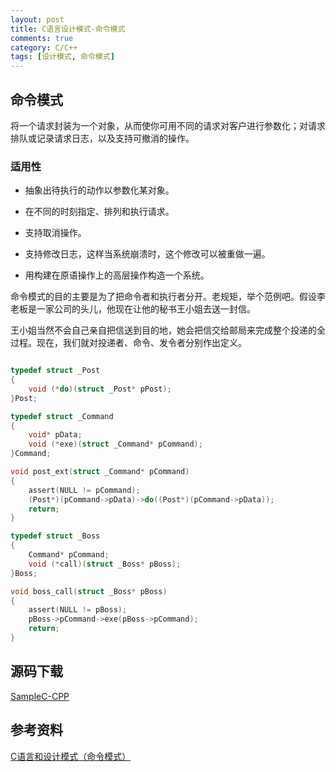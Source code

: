 ```yaml
---
layout: post
title: C语言设计模式-命令模式
comments: true
category: C/C++
tags: [设计模式, 命令模式]
---
```


## 命令模式

将一个请求封装为一个对象，从而使你可用不同的请求对客户进行参数化；对请求排队或记录请求日志，以及支持可撤消的操作。
 
### 适用性

*	抽象出待执行的动作以参数化某对象。

*	在不同的时刻指定、排列和执行请求。

*	支持取消操作。

*	支持修改日志，这样当系统崩溃时，这个修改可以被重做一遍。

*	用构建在原语操作上的高层操作构造一个系统。

命令模式的目的主要是为了把命令者和执行者分开。老规矩，举个范例吧。假设李老板是一家公司的头儿，他现在让他的秘书王小姐去送一封信。

王小姐当然不会自己亲自把信送到目的地，她会把信交给邮局来完成整个投递的全过程。现在，我们就对投递者、命令、发令者分别作出定义。

```c

typedef struct _Post
{
    void (*do)(struct _Post* pPost);
}Post;

typedef struct _Command
{
    void* pData;
    void (*exe)(struct _Command* pCommand);
}Command;

void post_ext(struct _Command* pCommand)
{
    assert(NULL != pCommand);
    (Post*)(pCommand->pData)->do((Post*)(pCommand->pData));
    return;
}

typedef struct _Boss
{
    Command* pCommand;
    void (*call)(struct _Boss* pBoss);
}Boss;

void boss_call(struct _Boss* pBoss)
{
    assert(NULL != pBoss);
    pBoss->pCommand->exe(pBoss->pCommand);
    return;
}

```

## 源码下载

[SampleC-CPP](https://github.com/yxmsw2007/SampleC-CPP.git)

## 参考资料

[C语言和设计模式（命令模式）](http://blog.csdn.net/feixiaoxing/article/details/7184325)
